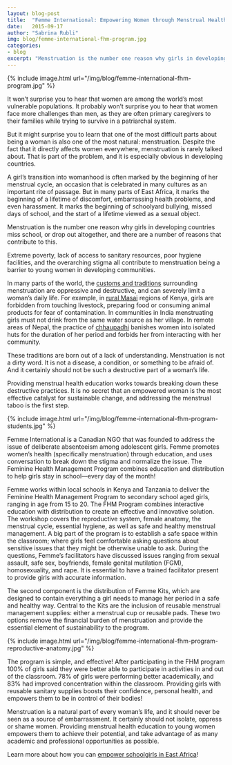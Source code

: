 ```yaml
---
layout: blog-post
title:  "Femme International: Empowering Women through Menstrual Health Education"
date:   2015-09-17
author: "Sabrina Rubli"
img: blog/femme-international-fhm-program.jpg
categories:
- blog
excerpt: "Menstruation is the number one reason why girls in developing countries miss school, or drop out altogether, and there are a number of reasons that contribute to this ..."
---
```


{% include image.html url="/img/blog/femme-international-fhm-program.jpg" %}

It won&rsquo;t surprise you to hear that women are among the world&rsquo;s most vulnerable populations. It probably won&rsquo;t surprise you to hear that women face more challenges than men, as they are often primary caregivers to their families while trying to survive in a patriarchal system.

But it might surprise you to learn that one of the most difficult parts about being a woman is also one of the most natural: menstruation. Despite the fact that it directly affects women everywhere, menstruation is rarely talked about. That is part of the problem, and it is especially obvious in developing countries.

A girl&rsquo;s transition into womanhood is often marked by the beginning of her menstrual cycle, an occasion that is celebrated in many cultures as an important rite of passage. But in many parts of East Africa, it marks the beginning of a lifetime of discomfort, embarrassing health problems, and even harassment. It marks the beginning of schoolyard bullying, missed days of school, and the start of a lifetime viewed as a sexual object.

Menstruation is the number one reason why girls in developing countries miss school, or drop out altogether, and there are a number of reasons that contribute to this.

Extreme poverty, lack of access to sanitary resources, poor hygiene facilities, and the overarching stigma all contribute to menstruation being a barrier to young women in developing communities.

In many parts of the world, the <a class="text-link" target="_blank" href="http://www.femmeinternational.org/the-issue.html">customs and traditions</a> surrounding menstruation are oppressive and destructive, and can severely limit a woman&rsquo;s daily life. For example, in <a class="text-link" target="_blank" href="https://www.youtube.com/watch?v=EFWZpQ7zpjo">rural Masai</a> regions of Kenya, girls are forbidden from touching livestock, preparing food or consuming animal products for fear of contamination. In communities in India menstruating girls must not drink from the same water source as her village. In remote areas of Nepal, the practice of <a class="text-link" target="_blank" href="http://time.com/3811181/chhaupadi-ritual-nepal/">chhaupadhi</a> banishes women into isolated huts for the duration of her period and forbids her from interacting with her community.

These traditions are born out of a lack of understanding. Menstruation is not a dirty word. It is not a disease, a condition, or something to be afraid of. And it certainly should not be such a destructive part of a woman&rsquo;s life.

Providing menstrual health education works towards breaking down these destructive practices. It is no secret that an empowered woman is the most effective catalyst for sustainable change, and addressing the menstrual taboo is the first step.

{% include image.html url="/img/blog/femme-international-fhm-program-students.jpg" %}

Femme International is a Canadian NGO that was founded to address the issue of deliberate absenteeism among adolescent girls. Femme promotes women’s health (specifically menstruation) through education, and uses conversation to break down the stigma and normalize the issue. The Feminine Health Management Program combines education and distribution to help girls stay in school&mdash;every day of the month!

Femme works within local schools in Kenya and Tanzania to deliver the Feminine Health Management Program to secondary school aged girls, ranging in age from 15 to 20. The FHM Program combines interactive education with distribution to create an effective and innovative solution. The workshop covers the reproductive system, female anatomy, the menstrual cycle, essential hygiene, as well as safe and healthy menstrual management. A big part of the program is to establish a safe space within the classroom; where girls feel comfortable asking questions about sensitive issues that they might be otherwise unable to ask. During the questions, Femme’s facilitators have discussed issues ranging from sexual assault, safe sex, boyfriends, female genital mutilation (FGM), homosexuality, and rape. It is essential to have a trained facilitator present to provide girls with accurate information.

The second component is the distribution of Femme Kits, which are designed to contain everything a girl needs to manage her period in a safe and healthy way. Central to the Kits are the inclusion of reusable menstrual management supplies: either a menstrual cup or reusable pads. These two options remove the financial burden of menstruation and provide the essential element of sustainability to the program.

{% include image.html url="/img/blog/femme-international-fhm-program-reproductive-anatomy.jpg" %}

The program is simple, and effective! After participating in the FHM program 100% of girls said they were better able to participate in activities in and out of the classroom. 78% of girls were performing better academically, and 83% had improved concentration within the classroom. Providing girls with reusable sanitary supplies boosts their confidence, personal health, and empowers them to be in control of their bodies!

Menstruation is a natural part of every woman&rsquo;s life, and it should never be seen as a source of embarrassment. It certainly should not isolate, oppress or shame women. Providing menstrual health education to young women empowers them to achieve their potential, and take advantage of as many academic and professional opportunities as possible.

Learn more about how you can <a class="text-link" target="_blank" href="http://www.femmeinternational.org/donate-now.html">empower schoolgirls in East Africa</a>!